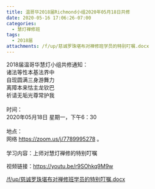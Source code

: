 ```yaml
---
title: 温哥华2018届Richmond小组2020年05月18日共修
date: 2020-05-16 17:06:26-07:00
categories:
  - 慧灯禅修班
tags:
  - 2018届
attachments: /f/up/慈诚罗珠堪布对禅修班学员的特别叮嘱.docx
---
```

2018届温哥华慧灯小组共修通知：\
诸法等性本基法界中\
自现圆满三身游舞力\
离障本来怙主龙钦巴\
祈请无垢光尊常护我\
\
时间：\
2020年05月18日 星期一，下午6：30\
\
地点：\
网络 <https://zoom.us/j/7789995278> 。\
\
学习内容：上师对慧灯禅修的特别叮嘱

视频链接：<https://youtu.be/r9SOhkq9M9w>

[/f/up/慈诚罗珠堪布对禅修班学员的特别叮嘱.docx](https://s3.ap-northeast-1.wasabisys.com/hdcx/hdv/f/up/慈诚罗珠堪布对禅修班学员的特别叮嘱.docx)